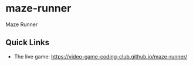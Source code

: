 # maze-runner

Maze Runner

## Quick Links

* The live game: https://video-game-coding-club.github.io/maze-runner/
